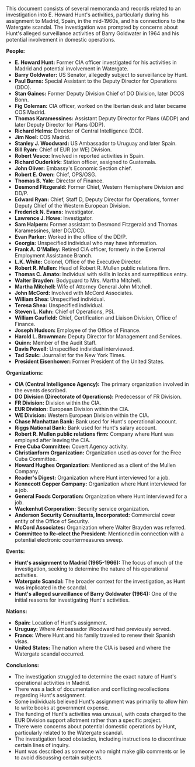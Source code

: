 This document consists of several memoranda and records related to an investigation into E. Howard Hunt's activities, particularly during his assignment to Madrid, Spain, in the mid-1960s, and his connections to the Watergate scandal. The investigation was prompted by concerns about Hunt's alleged surveillance activities of Barry Goldwater in 1964 and his potential involvement in domestic operations.

**People:**

*   **E. Howard Hunt:** Former CIA officer investigated for his activities in Madrid and potential involvement in Watergate.
*   **Barry Goldwater:** US Senator, allegedly subject to surveillance by Hunt.
*   **Paul Burns:** Special Assistant to the Deputy Director for Operations (DDO).
*   **Stan Gaines:** Former Deputy Division Chief of DO Division, later DCOS Bonn.
*   **Fig Coleman:** CIA officer, worked on the Iberian desk and later became COS Madrid.
*   **Thomas Karamessines:** Assistant Deputy Director for Plans (ADDP) and later Deputy Director for Plans (DDP).
*   **Richard Helms:** Director of Central Intelligence (DCI).
*   **Jim Noel:** COS Madrid.
*   **Stanley J. Woodward:** US Ambassador to Uruguay and later Spain.
*   **Bill Ryan:** Chief of EUR (or WE) Division.
*   **Robert Vesco:** Involved in reported activities in Spain.
*   **Richard Ouderkirk:** Station officer, assigned to Guatemala.
*   **John Oliver:** Embassy's Economic Section chief.
*   **Robert E. Owen:** Chief, OPS/OSG.
*   **Thomas B. Yale:** Director of Finance.
*   **Desmond Fitzgerald:** Former Chief, Western Hemisphere Division and DD/P.
*   **Edward Ryan:** Chief, Staff D, Deputy Director for Operations, former Deputy Chief of the Western European Division.
*   **Frederick N. Evans:** Investigator.
*   **Lawrence J. Howe:** Investigator.
*   **Sam Halpern:** Former assistant to Desmond Fitzgerald and Thomas Karamessines, later DC/DCD.
*   **Evan Parker:** Worked in the office of the DD/P.
*   **Georgia:** Unspecified individual who may have information.
*   **Frank A. O'Malley:** Retired CIA officer, formerly in the External Employment Assistance Branch.
*   **L.K. White:** Colonel, Office of the Executive Director.
*   **Robert R. Mullen:** Head of Robert R. Mullen public relations firm.
*   **Thomas C. Amato:** Individual with skills in locks and surreptitious entry.
*   **Walter Brayden:** Bodyguard to Mrs. Martha Mitchell.
*   **Martha Mitchell:** Wife of Attorney General John Mitchell.
*   **John McCord:** Involved with McCord Associates.
*   **William Shea:** Unspecified individual.
*   **Teresa Shea:** Unspecified individual.
*   **Steven L. Kuhn:** Chief of Operations, PSI.
*   **William Caufield:** Chief, Certification and Liaison Division, Office of Finance.
*   **Joseph Hudson:** Employee of the Office of Finance.
*   **Harold L. Brownman:** Deputy Director for Management and Services.
*   **Quinn:** Member of the Audit Staff.
*   **Davis Powell:** Unspecified individual interviewed.
*   **Tad Szulc:** Journalist for the New York Times.
*   **President Eisenhower:** Former President of the United States.

**Organizations:**

*   **CIA (Central Intelligence Agency):** The primary organization involved in the events described.
*   **DO Division (Directorate of Operations):** Predecessor of FR Division.
*   **FR Division:** Division within the CIA.
*   **EUR Division:** European Division within the CIA.
*   **WE Division:** Western European Division within the CIA.
*   **Chase Manhattan Bank:** Bank used for Hunt's operational account.
*   **Riggs National Bank:** Bank used for Hunt's salary account.
*   **Robert R. Mullen public relations firm:** Company where Hunt was employed after leaving the CIA.
*   **Free Cuba Committee:** Covert Agency activity.
*   **Christianform Organization:** Organization used as cover for the Free Cuba Committee.
*   **Howard Hughes Organization:** Mentioned as a client of the Mullen Company.
*   **Reader's Digest:** Organization where Hunt interviewed for a job.
*   **Kennecott Copper Company:** Organization where Hunt interviewed for a job.
*   **General Foods Corporation:** Organization where Hunt interviewed for a job.
*   **Wackenhut Corporation:** Security service organization.
*   **Anderson Security Consultants, Incorporated:** Commercial cover entity of the Office of Security.
*   **McCord Associates:** Organization where Walter Brayden was referred.
*   **Committee to Re-elect the President:** Mentioned in connection with a potential electronic countermeasures sweep.

**Events:**

*   **Hunt's assignment to Madrid (1965-1966):** The focus of much of the investigation, seeking to determine the nature of his operational activities.
*   **Watergate Scandal:** The broader context for the investigation, as Hunt was implicated in the scandal.
*   **Hunt's alleged surveillance of Barry Goldwater (1964):** One of the initial reasons for investigating Hunt's activities.

**Nations:**

*   **Spain:** Location of Hunt's assignment.
*   **Uruguay:** Where Ambassador Woodward had previously served.
*   **France:** Where Hunt and his family traveled to renew their Spanish visas.
*   **United States:** The nation where the CIA is based and where the Watergate scandal occurred.

**Conclusions:**

*   The investigation struggled to determine the exact nature of Hunt's operational activities in Madrid.
*   There was a lack of documentation and conflicting recollections regarding Hunt's assignment.
*   Some individuals believed Hunt's assignment was primarily to allow him to write books at government expense.
*   The funding of Hunt's activities was unusual, with costs charged to the EUR Division support allotment rather than a specific project.
*   There were concerns about potential domestic operations by Hunt, particularly related to the Watergate scandal.
*   The investigation faced obstacles, including instructions to discontinue certain lines of inquiry.
*   Hunt was described as someone who might make glib comments or lie to avoid discussing certain subjects.
